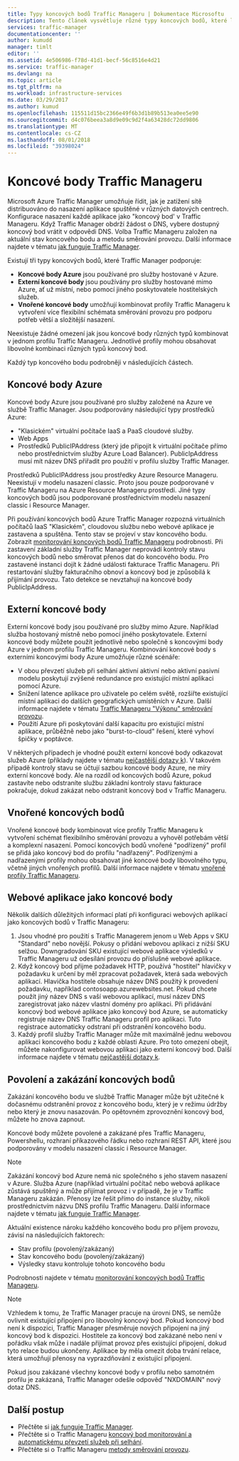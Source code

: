 ```yaml
---
title: Typy koncových bodů Traffic Manageru | Dokumentace Microsoftu
description: Tento článek vysvětluje různé typy koncových bodů, které lze použít s Azure Traffic Managerem
services: traffic-manager
documentationcenter: ''
author: kumudd
manager: timlt
editor: ''
ms.assetid: 4e506986-f78d-41d1-becf-56c8516e4d21
ms.service: traffic-manager
ms.devlang: na
ms.topic: article
ms.tgt_pltfrm: na
ms.workload: infrastructure-services
ms.date: 03/29/2017
ms.author: kumud
ms.openlocfilehash: 115511d15bc2366e49f6b3d1b89b513ea0ee5e90
ms.sourcegitcommit: d4c076beea3a8d9e09c9d2f4a63428dc72dd9806
ms.translationtype: MT
ms.contentlocale: cs-CZ
ms.lasthandoff: 08/01/2018
ms.locfileid: "39398024"
---
```

# <a name="traffic-manager-endpoints"></a>Koncové body Traffic Manageru
Microsoft Azure Traffic Manager umožňuje řídit, jak je zatížení sítě distribuováno do nasazení aplikace spuštěné v různých datových centrech. Konfigurace nasazení každé aplikace jako "koncový bod' v Traffic Manageru. Když Traffic Manager obdrží žádost o DNS, vybere dostupný koncový bod vrátit v odpovědi DNS. Volba Traffic Manageru založen na aktuální stav koncového bodu a metodu směrování provozu. Další informace najdete v tématu [jak funguje Traffic Manager](traffic-manager-how-it-works.md).

Existují tři typy koncových bodů, které Traffic Manager podporuje:
* **Koncové body Azure** jsou používané pro služby hostované v Azure.
* **Externí koncové body** jsou používány pro služby hostované mimo Azure, ať už místní, nebo pomocí jiného poskytovatele hostitelských služeb.
* **Vnořené koncové body** umožňují kombinovat profily Traffic Manageru k vytvoření více flexibilní schémata směrování provozu pro podporu potřeb větší a složitější nasazení.

Neexistuje žádné omezení jak jsou koncové body různých typů kombinovat v jednom profilu Traffic Manageru. Jednotlivé profily mohou obsahovat libovolné kombinaci různých typů koncový bod.

Každý typ koncového bodu podrobněji v následujících částech.

## <a name="azure-endpoints"></a>Koncové body Azure

Koncové body Azure jsou používané pro služby založené na Azure ve službě Traffic Manager. Jsou podporovány následující typy prostředků Azure:

* "Klasickém" virtuální počítače IaaS a PaaS cloudové služby.
* Web Apps
* Prostředků PublicIPAddress (který jde připojit k virtuální počítače přímo nebo prostřednictvím služby Azure Load Balancer). PublicIpAddress musí mít název DNS přiřadit pro použití v profilu služby Traffic Manager.

Prostředků PublicIPAddress jsou prostředky Azure Resource Manageru. Neexistují v modelu nasazení classic. Proto jsou pouze podporované v Traffic Manageru na Azure Resource Manageru prostředí. Jiné typy koncových bodů jsou podporované prostřednictvím modelu nasazení classic i Resource Manager.

Při používání koncových bodů Azure Traffic Manager rozpozná virtuálních počítačů IaaS "Klasickém", cloudovou službu nebo webové aplikace je zastavena a spuštěna. Tento stav se projeví v stav koncového bodu. Zobrazit [monitorování koncových bodů Traffic Manageru](traffic-manager-monitoring.md#endpoint-and-profile-status) podrobnosti. Při zastavení základní služby Traffic Manager neprovádí kontroly stavu koncových bodů nebo směrovat přenos dat do koncového bodu. Pro zastavené instanci dojít k žádné události fakturace Traffic Manageru. Při restartování služby fakturačního obnoví a koncový bod je způsobilá k přijímání provozu. Tato detekce se nevztahují na koncové body PublicIpAddress.

## <a name="external-endpoints"></a>Externí koncové body

Externí koncové body jsou používané pro služby mimo Azure. Například služba hostovaný místně nebo pomocí jiného poskytovatele. Externí koncové body můžete použít jednotlivě nebo společně s koncovými body Azure v jednom profilu Traffic Manageru. Kombinování koncové body s externími koncovými body Azure umožňuje různé scénáře:

* V obou převzetí služeb při selhání aktivní aktivní nebo aktivní pasivní modelu poskytují zvýšené redundance pro existující místní aplikaci pomocí Azure.
* Snížení latence aplikace pro uživatele po celém světě, rozšiřte existující místní aplikaci do dalších geografických umístěních v Azure. Další informace najdete v tématu [Traffic Manageru "Výkonu" směrování provozu](traffic-manager-routing-methods.md#performance).
* Použití Azure při poskytování další kapacitu pro existující místní aplikace, průběžně nebo jako "burst-to-cloud" řešení, které vyhoví špičky v poptávce.

V některých případech je vhodné použít externí koncové body odkazovat služeb Azure (příklady najdete v tématu [nejčastější dotazy k](traffic-manager-faqs.md#traffic-manager-endpoints)). V takovém případě kontroly stavu se účtují sazbou koncové body Azure, ne míry externí koncové body. Ale na rozdíl od koncových bodů Azure, pokud zastavíte nebo odstraníte službu základní kontroly stavu fakturace pokračuje, dokud zakázat nebo odstranit koncový bod v Traffic Manageru.

## <a name="nested-endpoints"></a>Vnořené koncových bodů

Vnořené koncové body kombinovat více profily Traffic Manageru k vytvoření schémat flexibilního směrování provozu a vyhověl potřebám větší a komplexní nasazení. Pomocí koncových bodů vnořené "podřízený" profil se přidá jako koncový bod do profilu "nadřazený". Podřízenými a nadřazenými profily mohou obsahovat jiné koncové body libovolného typu, včetně jiných vnořených profilů. Další informace najdete v tématu [vnořené profily Traffic Manageru](traffic-manager-nested-profiles.md).

## <a name="web-apps-as-endpoints"></a>Webové aplikace jako koncové body

Několik dalších důležitých informací platí při konfiguraci webových aplikací jako koncových bodů v Traffic Manageru:

1. Jsou vhodné pro použití s Traffic Managerem jenom u Web Apps v SKU "Standard" nebo novější. Pokusy o přidání webovou aplikaci z nižší SKU selžou. Downgradování SKU existující webové aplikace výsledků v Traffic Manageru už odesílání provozu do příslušné webové aplikace.
2. Když koncový bod přijme požadavek HTTP, používá "hostitel" hlavičky v požadavku k určení by měl zpracovat požadavek, která sada webových aplikací. Hlavička hostitele obsahuje název DNS použitý k provedení požadavku, například contosoapp.azurewebsites.net. Pokud chcete použít jiný název DNS s vaší webovou aplikací, musí název DNS zaregistrovat jako název vlastní domény pro aplikaci. Při přidávání koncový bod webové aplikace jako koncový bod Azure, se automaticky registruje název DNS Traffic Manageru profil pro aplikaci. Tuto registrace automaticky odstraní při odstranění koncového bodu.
3. Každý profil služby Traffic Manager může mít maximálně jednu webovou aplikaci koncového bodu z každé oblasti Azure. Pro toto omezení obejít, můžete nakonfigurovat webovou aplikaci jako externí koncový bod. Další informace najdete v tématu [nejčastější dotazy k](traffic-manager-faqs.md#traffic-manager-endpoints).

## <a name="enabling-and-disabling-endpoints"></a>Povolení a zakázání koncových bodů

Zakázání koncového bodu ve službě Traffic Manager může být užitečné k dočasnému odstranění provoz z koncového bodu, který je v režimu údržby nebo který je znovu nasazován. Po opětovném zprovoznění koncový bod, můžete ho znova zapnout.

Koncové body můžete povolené a zakázané přes Traffic Manageru, Powershellu, rozhraní příkazového řádku nebo rozhraní REST API, které jsou podporovány v modelu nasazení classic i Resource Manager.

> [!NOTE]
> Zakázání koncový bod Azure nemá nic společného s jeho stavem nasazení v Azure. Služba Azure (například virtuální počítač nebo webová aplikace zůstává spuštěný a může přijímat provoz i v případě, že je v Traffic Manageru zakázán. Přenosy lze řešit přímo do instance služby, nikoli prostřednictvím názvu DNS profilu Traffic Manageru. Další informace najdete v tématu [jak funguje Traffic Manager](traffic-manager-how-it-works.md).

Aktuální existence nároku každého koncového bodu pro příjem provozu, závisí na následujících faktorech:

* Stav profilu (povolený/zakázaný)
* Stav koncového bodu (povolený/zakázaný)
* Výsledky stavu kontroluje tohoto koncového bodu

Podrobnosti najdete v tématu [monitorování koncových bodů Traffic Manageru](traffic-manager-monitoring.md#endpoint-and-profile-status).

> [!NOTE]
> Vzhledem k tomu, že Traffic Manager pracuje na úrovni DNS, se nemůže ovlivnit existující připojení pro libovolný koncový bod. Pokud koncový bod není k dispozici, Traffic Manager přesměruje nových připojení na jiný koncový bod k dispozici. Hostitele za koncový bod zakázané nebo není v pořádku však může i nadále přijímat provoz přes existující připojení, dokud tyto relace budou ukončeny. Aplikace by měla omezit doba trvání relace, která umožňují přenosy na vyprazdňování z existující připojení.

Pokud jsou zakázané všechny koncové body v profilu nebo samotném profilu je zakázaná, Traffic Manager odešle odpověď "NXDOMAIN" nový dotaz DNS.


## <a name="next-steps"></a>Další postup

* Přečtěte si [jak funguje Traffic Manager](traffic-manager-how-it-works.md).
* Přečtěte si o Traffic Manageru [koncový bod monitorování a automatickému převzetí služeb při selhání](traffic-manager-monitoring.md).
* Přečtěte si o Traffic Manageru [metody směrování provozu](traffic-manager-routing-methods.md).
